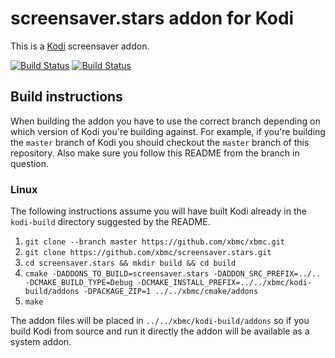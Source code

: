 # screensaver.stars addon for Kodi

This is a [Kodi](http://kodi.tv) screensaver addon.

[![Build Status](https://travis-ci.org/xbmc/screensaver.stars.svg?branch=Matrix)](https://travis-ci.org/xbmc/screensaver.stars/branches)
[![Build Status](https://dev.azure.com/teamkodi/binary-addons/_apis/build/status/xbmc.screensaver.stars?branchName=Matrix)](https://dev.azure.com/teamkodi/binary-addons/_build/latest?definitionId=49&branchName=Matrix)
<!--- [![Build Status](https://ci.appveyor.com/api/projects/status/github/xbmc/screensaver.stars?svg=true)](https://ci.appveyor.com/project/xbmc/screensaver-stars) -->

## Build instructions

When building the addon you have to use the correct branch depending on which version of Kodi you're building against. 
For example, if you're building the `master` branch of Kodi you should checkout the `master` branch of this repository. 
Also make sure you follow this README from the branch in question.

### Linux

The following instructions assume you will have built Kodi already in the `kodi-build` directory 
suggested by the README.

1. `git clone --branch master https://github.com/xbmc/xbmc.git`
2. `git clone https://github.com/xbmc/screensaver.stars.git`
3. `cd screensaver.stars && mkdir build && cd build`
4. `cmake -DADDONS_TO_BUILD=screensaver.stars -DADDON_SRC_PREFIX=../.. -DCMAKE_BUILD_TYPE=Debug -DCMAKE_INSTALL_PREFIX=../../xbmc/kodi-build/addons -DPACKAGE_ZIP=1 ../../xbmc/cmake/addons`
5. `make`

The addon files will be placed in `../../xbmc/kodi-build/addons` so if you build Kodi from source and run it directly 
the addon will be available as a system addon.

